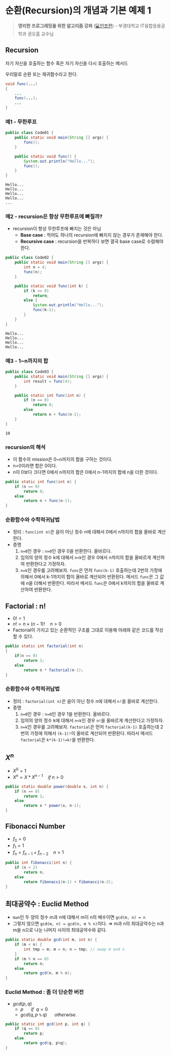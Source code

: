 # 순환(Recursion)의 개념과 기본 예제 1

> **영리한 프로그래밍을 위한 알고리즘 강좌** ([💻인프런](https://www.inflearn.com/course/%EC%95%8C%EA%B3%A0%EB%A6%AC%EC%A6%98-%EA%B0%95%EC%A2%8C)) - 부경대학교 IT융합응용공학과 권오흠 교수님
> 

## Recursion

자기 자신을 호출하는 함수 혹은 자기 자신을 다시 호출하는 메서드

우리말로 순환 또는 재귀함수라고 한다.

```java
void func(...)
{
	...
	func(...);
	...
}
```

### 예1 - 무한루프

```java
public class Code01 {
	public static void main(String [] args) {
		func();
	}

	public static void func() {
		System.out.println("Hello...");
		func();
	}
}
```

```
Hello...
Hello...
Hello...
Hello...
...
```

### 예2 - recursion은 항상 무한루프에 빠질까?

- recursion이 항상 무한루프에 빠지는 것은 아님
    - **Base case** : 적어도 하나의 recursion에 빠지지 않는 경우가 존재해야 한다.
    - **Recursive case** : recursion을 반복하다 보면 결국 base case로 수렴해야 한다.

```java
public class Code02 {
	public static void main(String [] args) {
		int n = 4;
		func(n);
	}

	public static void func(int k) {
		if (k <= 0)
			return;
		else {
			System.out.println("Hello...");
			func(k-1);
		}
	}
}
```

```
Hello...
Hello...
Hello...
Hello...
```

### 예3 - 1~n까지의 합

```java
public class Code03 {
	public static void main(String [] args) {
		int result = func(4);
	}

	public static int func(int n) {
		if (n == 0)
			return 0;
		else
			return n + func(n-1);
	}
}
```

```
10
```

### recursion의 해석

- 이 함수의 mission은 0~n까지의 합을 구하는 것이다.
- n=0이라면 합은 0이다.
- n이 0보다 크다면 0에서 n까지의 합은 0에서 n-1까지의 합에 n을 더한 것이다.

```java
public static int func(int n) {
	if (n == 0)
		return 0;
	else
		return n + func(n-1);
}
```

### 순환함수와 수학적귀납법

- 정리 : `func(int n)`은 음이 아닌 정수 n에 대해서 0에서 n까지의 합을 올바로 계산한다.
- 증명
    1. `n=0`인 경우 : `n=0`인 경우 0을 반환한다. 올바르다.
    2. 임의의 양의 정수 k에 대해서 `n<k`인 경우 0에서 n까지의 합을 올바르게 계산하여 반환한다고 가정하자.
    3. `n=k`인 경우를 고려해보자. `func`은 먼저 `func(k-1)` 호출하는데 2번의 가정에 의해서 0에서 k-1까지의 합이 올바로 계산되어 반환된다. 메서드 `func`은 그 값에 n을 더해서 반환한다. 따라서 메서드 `func`은 0에서 k까지의 합을 올바로 계산하여 반환한다.

## Factorial : n!

- $0! = 1$
- $n! = n \times (n-1)! \ \ \ \ n>0$
- Factorial이 가지고 있는 순환적인 구조를 그대로 이용해 아래와 같은 코드를 작성할 수 있다.

```java
public static int factorial(int n)
{
	if(n == 0)
		return 1;
	else
		return n * factorial(n-1);
}
```

### 순환함수와 수학적귀납법

- 정리 : `factorial(int n)`은 음이 아닌 정수 n에 대해서 `n!`을 올바로 계산한다.
- 증명
    1. `n=0`인 경우 : `n=0`인 경우 1을 반환한다. 올바르다.
    2. 임의의 양의 정수 k에 대해서 `n<k`인 경우 `n!`을 올바르게 계산한다고 가정하자.
    3. `n=k`인 경우를 고려해보자. `factorial`은 먼저 `factorial(k-1)` 호출하는데 2번의 가정에 의해서 `(k-1)!`이 올바로 계산되어 반환된다. 따라서 메서드 `factorial`은 `k*(k-1)!=k!`을 반환한다.

## $X^n$

- $X^0 = 1$
- $X^n = X*X^{n-1} \ \ \ \ if \ n>0$

```java
public static double power(double x, int n) {
	if (n == 0)
		return 1;
	else
		return x * power(x, n-1);
}
```

## Fibonacci Number

- $f_0 = 0$
- $f_1 = 1$
- $f_n = f_{n-1} + f_{n-2} \ \ \ \ n>1$

```java
public int fibonacci(int n) {
	if (n < 2)
		return n;
	else
		return fibonacci(n-1) + fibonacci(n-2);
}
```

## 최대공약수 : Euclid Method

- `m≥n`인 두 양의 정수 m과 n에 대해서 m이 n의 배수이면 `gcd(m, n) = n`
- 그렇지 않으면 `gcd(m, n) = gcd(n, m % n)`이다.
⇒ m과 n의 최대공약수는 n과 m을 n으로 나눈 나머지 사이의 최대공약수와 같다.

```java
public static double gcd(int m, int n) {
	if (m < n) {
		int tmp = m; m = n; n = tmp; // swap m and n
	}
	if (m % n == 0)
		return n;
	else
		return gcd(n, m % n);
}
```

### Euclid Method : 좀 더 단순한 버전

- $gcd(p, q)$
  - $p \ \ \ \ \ \ if \ \ q = 0$
  - $gcd(q, p$ `%` $q) \ \ \ \ \ \ otherwise.$

```java
public static int gcd(int p, int q) {
	if (q == 0)
		return p;
	else
		return gcd(q, p%q);
}
```
